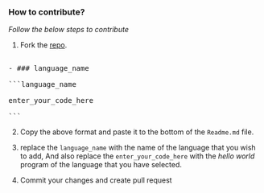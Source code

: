 ### How to contribute?

_Follow the below steps to contribute_

1. Fork the [repo](https://github.com/tonalmathew/hello-world-s).

<pre>

- ### language_name

```language_name

enter_your_code_here

```
</pre>

2. Copy the above format and paste it to the bottom of the `Readme.md` file.

3. replace the `language_name` with the name of the language that you wish to add,
And also replace the `enter_your_code_here` with the _hello world_ program of the language that you have selected.

4. Commit your changes and create pull request
